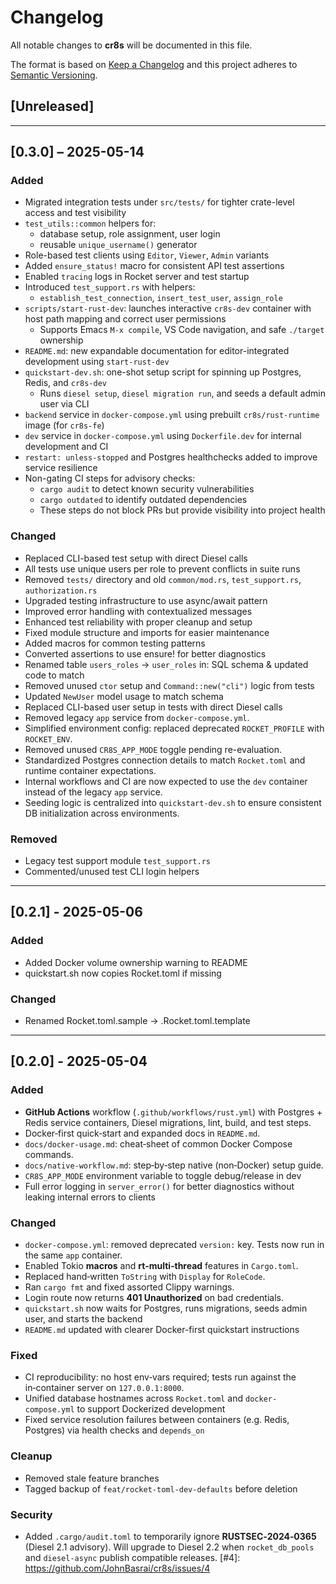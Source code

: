 # Changelog

All notable changes to **cr8s** will be documented in this file.

The format is based on [Keep a Changelog](https://keepachangelog.com/en/1.1.0/)
and this project adheres to [Semantic Versioning](https://semver.org/spec/v2.0.0.html).

## \[Unreleased]

---
## [0.3.0] – 2025-05-14

### Added
- Migrated integration tests under `src/tests/` for tighter crate-level access and test visibility
- `test_utils::common` helpers for:
  - database setup, role assignment, user login
  - reusable `unique_username()` generator
- Role-based test clients using `Editor`, `Viewer`, `Admin` variants
- Added `ensure_status!` macro for consistent API test assertions
- Enabled `tracing` logs in Rocket server and test startup
- Introduced `test_support.rs` with helpers:
  - `establish_test_connection`, `insert_test_user`, `assign_role`
- `scripts/start-rust-dev`: launches interactive `cr8s-dev` container with host path mapping and correct user permissions
  - Supports Emacs `M-x compile`, VS Code navigation, and safe `./target` ownership
- `README.md`: new expandable documentation for editor-integrated development using `start-rust-dev`
- `quickstart-dev.sh`: one-shot setup script for spinning up Postgres, Redis, and `cr8s-dev`
  - Runs `diesel setup`, `diesel migration run`, and seeds a default admin user via CLI
- `backend` service in `docker-compose.yml` using prebuilt `cr8s/rust-runtime` image (for `cr8s-fe`)
- `dev` service in `docker-compose.yml` using `Dockerfile.dev` for internal development and CI
- `restart: unless-stopped` and Postgres healthchecks added to improve service resilience
- Non-gating CI steps for advisory checks:
  - `cargo audit` to detect known security vulnerabilities
  - `cargo outdated` to identify outdated dependencies
  - These steps do not block PRs but provide visibility into project health

### Changed
- Replaced CLI-based test setup with direct Diesel calls
- All tests use unique users per role to prevent conflicts in suite runs
- Removed `tests/` directory and old `common/mod.rs`, `test_support.rs`, `authorization.rs`
- Upgraded testing infrastructure to use async/await pattern
- Improved error handling with contextualized messages
- Enhanced test reliability with proper cleanup and setup
- Fixed module structure and imports for easier maintenance
- Added macros for common testing patterns
- Converted assertions to use ensure! for better diagnostics
- Renamed table `users_roles` → `user_roles` in: SQL schema & updated code to match
- Removed unused `ctor` setup and `Command::new("cli")` logic from tests
- Updated `NewUser` model usage to match schema
- Replaced CLI-based user setup in tests with direct Diesel calls
- Removed legacy `app` service from `docker-compose.yml`.
- Simplified environment config: replaced deprecated `ROCKET_PROFILE` with `ROCKET_ENV`.
- Removed unused `CR8S_APP_MODE` toggle pending re-evaluation.
- Standardized Postgres connection details to match `Rocket.toml` and runtime 
  container expectations.
- Internal workflows and CI are now expected to use the `dev` container instead of the
  legacy `app` service.
- Seeding logic is centralized into `quickstart-dev.sh` to ensure consistent DB
  initialization across environments.

### Removed
- Legacy test support module `test_support.rs`
- Commented/unused test CLI login helpers

---
## \[0.2.1] - 2025-05-06

### Added

- Added Docker volume ownership warning to README
- quickstart.sh now copies Rocket.toml if missing

### Changed
- Renamed Rocket.toml.sample → .Rocket.toml.template

---

## \[0.2.0] - 2025-05-04

### Added

- **GitHub Actions** workflow (`.github/workflows/rust.yml`) with Postgres + Redis
  service containers, Diesel migrations, lint, build, and test steps.
- Docker‑first quick‑start and expanded docs in `README.md`.
- `docs/docker-usage.md`: cheat‑sheet of common Docker Compose commands.
- `docs/native-workflow.md`: step‑by‑step native (non‑Docker) setup guide.
- `CR8S_APP_MODE` environment variable to toggle debug/release in dev
- Full error logging in `server_error()` for better diagnostics without
  leaking internal errors to clients


### Changed

- `docker-compose.yml`: removed deprecated `version:` key. Tests now run
  in the same `app` container.
- Enabled Tokio **macros** and **rt‑multi‑thread** features in `Cargo.toml`.
- Replaced hand‑written `ToString` with `Display` for `RoleCode`.
- Ran `cargo fmt` and fixed assorted Clippy warnings.
- Login route now returns **401 Unauthorized** on bad credentials.
- `quickstart.sh` now waits for Postgres, runs migrations, seeds admin user,
  and starts the backend
- `README.md` updated with clearer Docker-first quickstart instructions


### Fixed

- CI reproducibility: no host env‑vars required; tests run against the
  in‑container server on `127.0.0.1:8000`.
- Unified database hostnames across `Rocket.toml` and `docker-compose.yml`
  to support Dockerized development
- Fixed service resolution failures between containers (e.g. Redis, Postgres)
  via health checks and `depends_on`

### Cleanup
- Removed stale feature branches
- Tagged backup of `feat/rocket-toml-dev-defaults` before deletion

### Security

- Added `.cargo/audit.toml` to temporarily ignore **RUSTSEC‑2024‑0365** (Diesel
  2.1 advisory). Will upgrade to Diesel 2.2 when `rocket_db_pools` and
  `diesel‑async` publish compatible releases.
  [#4]: https://github.com/JohnBasrai/cr8s/issues/4

